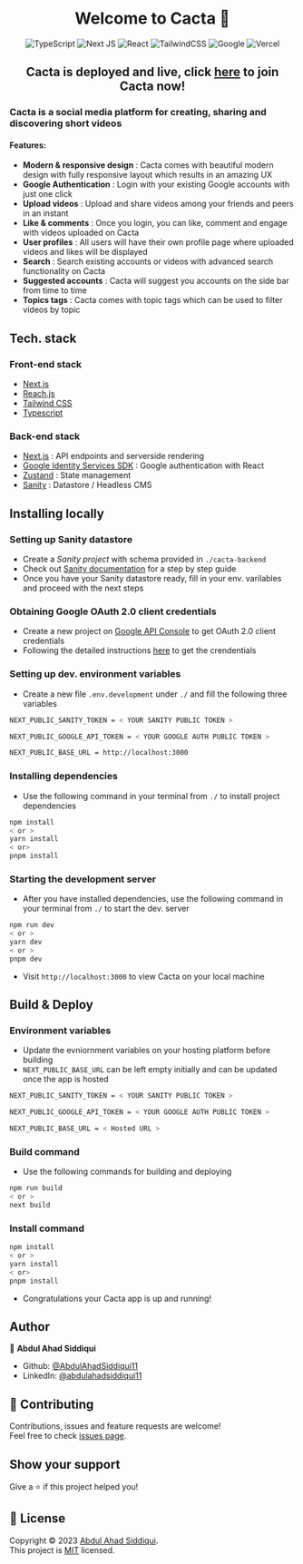 <h1 align="center">Welcome to Cacta 👋</h1>

<div align="center">

![TypeScript](https://img.shields.io/badge/typescript-%23007ACC.svg?style=for-the-badge&logo=typescript&logoColor=white)
![Next JS](https://img.shields.io/badge/Next-black?style=for-the-badge&logo=next.js&logoColor=white)
![React](https://img.shields.io/badge/react-%2320232a.svg?style=for-the-badge&logo=react&logoColor=%2361DAFB)
![TailwindCSS](https://img.shields.io/badge/tailwindcss-%2338B2AC.svg?style=for-the-badge&logo=tailwind-css&logoColor=white)
![Google](https://img.shields.io/badge/google-4285F4?style=for-the-badge&logo=google&logoColor=white)
![Vercel](https://img.shields.io/badge/vercel-%23000000.svg?style=for-the-badge&logo=vercel&logoColor=white)

</div>

<h2 align="center">Cacta is deployed and live, click <a href="https://cacta.vercel.app">here</a> to join Cacta now!

### Cacta is a social media platform for creating, sharing and discovering short videos
#### Features:
* <b>Modern & responsive design</b> : Cacta comes with beautiful modern design with fully responsive layout which results in an amazing UX
* <b>Google Authentication</b> : Login with your existing Google accounts with just one click
* <b>Upload videos</b> : Upload and share videos among your friends and peers in an instant 
* <b>Like & comments</b> : Once you login, you can like, comment and engage with videos uploaded on Cacta
* <b>User profiles</b> : All users will have their own profile page where uploaded videos and likes will be displayed
* <b>Search</b> : Search existing accounts or videos with advanced search functionality on Cacta
* <b>Suggested accounts</b> : Cacta will suggest you accounts on the side bar from time to time
* <b>Topics tags</b> : Cacta comes with topic tags which can be used to filter videos by topic

## Tech. stack
### Front-end stack
* [Next.js](https://nextjs.org/)
* [Reach.js](https://reactjs.org/)
* [Tailwind CSS](https://tailwindcss.com/)
* [Typescript](https://www.typescriptlang.org/)
### Back-end stack
* [Next.js](https://nextjs.org/) : API endpoints and serverside rendering
* [Google Identity Services SDK](https://developers.google.com/identity/protocols/oauth2) : Google authentication with React
* [Zustand](https://github.com/pmndrs/zustand) : State management
* [Sanity](https://www.sanity.io/docs) : Datastore / Headless CMS


## Installing locally

### Setting up Sanity datastore
* Create a <i>Sanity project</i> with schema provided in ```./cacta-backend```
* Check out [Sanity documentation](https://www.sanity.io/docs) for a step by step guide
* Once you have your Sanity datastore ready, fill in your env. varilables and proceed with the next steps

### Obtaining Google OAuth 2.0 client credentials
* Create a new project on [Google API Console](https://console.developers.google.com/) to get OAuth 2.0 client credentials
* Following the detailed instructions [here](https://developers.google.com/identity/protocols/oauth2) to get the crendentials

### Setting up dev. environment variables
* Create a new file ```.env.development``` under ```./``` and fill the following three variables
```sh
NEXT_PUBLIC_SANITY_TOKEN = < YOUR SANITY PUBLIC TOKEN >

NEXT_PUBLIC_GOOGLE_API_TOKEN = < YOUR GOOGLE AUTH PUBLIC TOKEN >

NEXT_PUBLIC_BASE_URL = http://localhost:3000
```

### Installing dependencies
* Use the following command in your terminal from ```./``` to install project dependencies
```sh
npm install
< or >
yarn install
< or>
pnpm install
```

### Starting the development server
* After you have installed dependencies, use the following command in your terminal from ```./``` to start the dev. server
```sh
npm run dev
< or >
yarn dev
< or >
pnpm dev
```
* Visit ```http://localhost:3000``` to view Cacta on your local machine

## Build & Deploy

### Environment variables
* Update the evniornment variables on your hosting platform before building
* ```NEXT_PUBLIC_BASE_URL``` can be left empty initially and can be updated once the app is hosted
```sh
NEXT_PUBLIC_SANITY_TOKEN = < YOUR SANITY PUBLIC TOKEN >

NEXT_PUBLIC_GOOGLE_API_TOKEN = < YOUR GOOGLE AUTH PUBLIC TOKEN >

NEXT_PUBLIC_BASE_URL = < Hosted URL >
```

### Build command
* Use the following commands for building and deploying
```sh
npm run build
< or >
next build
```

### Install command
```sh
npm install
< or >
yarn install
< or>
pnpm install
```
* Congratulations your Cacta app is up and running!

## Author

👤 **Abdul Ahad Siddiqui**

* Github: [@AbdulAhadSiddiqui11](https://github.com/AbdulAhadSiddiqui11)
* LinkedIn: [@abdulahadsiddiqui11](https://linkedin.com/in/abdulahadsiddiqui11)

## 🤝 Contributing

Contributions, issues and feature requests are welcome!<br />Feel free to check [issues page](https://github.com/AbdulAhadSiddiqui11/Cacta/issues). 

## Show your support

Give a ⭐️ if this project helped you!

## 📝 License

Copyright © 2023 [Abdul Ahad Siddiqui](https://github.com/AbdulAhadSiddiqui11).<br />
This project is [MIT](https://github.com/AbdulAhadSiddiqui11/Cacta/blob/main/LICENSE) licensed.
